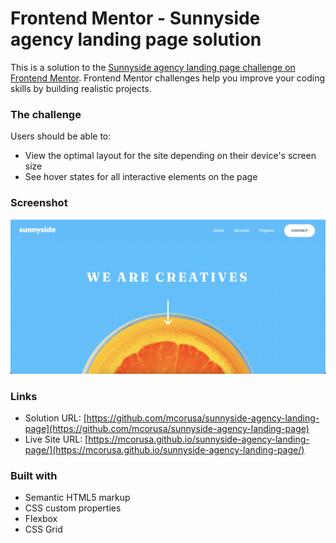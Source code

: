 # Frontend Mentor - Sunnyside agency landing page solution

This is a solution to the [Sunnyside agency landing page challenge on Frontend Mentor](https://www.frontendmentor.io/challenges/sunnyside-agency-landing-page-7yVs3B6ef). Frontend Mentor challenges help you improve your coding skills by building realistic projects.


### The challenge

Users should be able to:

- View the optimal layout for the site depending on their device's screen size
- See hover states for all interactive elements on the page

### Screenshot

![](screenshot/screenshot1.png)


### Links

- Solution URL: [https://github.com/mcorusa/sunnyside-agency-landing-page](https://github.com/mcorusa/sunnyside-agency-landing-page)
- Live Site URL: [https://mcorusa.github.io/sunnyside-agency-landing-page/](https://mcorusa.github.io/sunnyside-agency-landing-page/)


### Built with

- Semantic HTML5 markup
- CSS custom properties
- Flexbox
- CSS Grid

